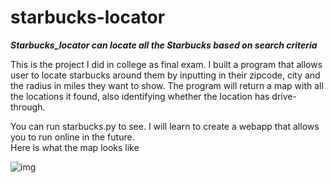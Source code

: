 # starbucks-locator
***Starbucks_locator can locate all the Starbucks based on search criteria***   

This is the project I did in college as final exam. I built a program that allows user to locate starbucks around them by inputting in their zipcode, city and the radius in miles they want to show. The program will return a map with all the locations it found, also identifying whether the location has drive-through.   

You can run starbucks.py to see. I will learn to create a webapp that allows you to run online in the future.   
Here is what the map looks like   

![img](/img_example.jpeg)
